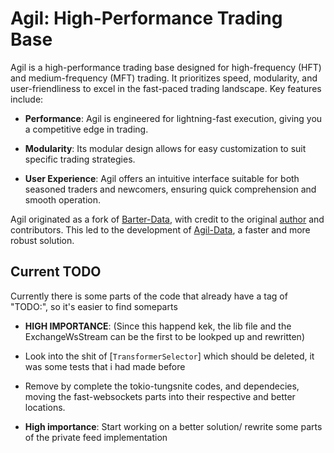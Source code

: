 # Agil: High-Performance Trading Base

Agil is a high-performance trading base designed for high-frequency (HFT) and medium-frequency (MFT) trading. It prioritizes speed, modularity, and user-friendliness to excel in the fast-paced trading landscape. Key features include:

- **Performance**: Agil is engineered for lightning-fast execution, giving you a competitive edge in trading.
  
- **Modularity**: Its modular design allows for easy customization to suit specific trading strategies.
  
- **User Experience**: Agil offers an intuitive interface suitable for both seasoned traders and newcomers, ensuring quick comprehension and smooth operation.

Agil originated as a fork of [Barter-Data](https://github.com/barter-rs/barter-data-rs), with credit to the original [author](https://github.com/just-a-stream) and contributors. This led to the development of [Agil-Data](https://github.com/LevBeta/Agil/tree/master/crates/agil-data), a faster and more robust solution.

## Current TODO

Currently there is some parts of the code that already have a tag of "TODO:", so it's easier to find someparts

* **HIGH IMPORTANCE**: (Since this happend kek, the lib file and the ExchangeWsStream can be the first to be lookped up and rewritten)
* Look into the shit of [`TransformerSelector`] which should be deleted, it was some tests that i had made before

* Remove by complete the tokio-tungsnite codes, and dependecies, moving the fast-websockets parts into their respective and better locations.

* **High importance**: Start working on a better solution/ rewrite some parts of the private feed implementation 
